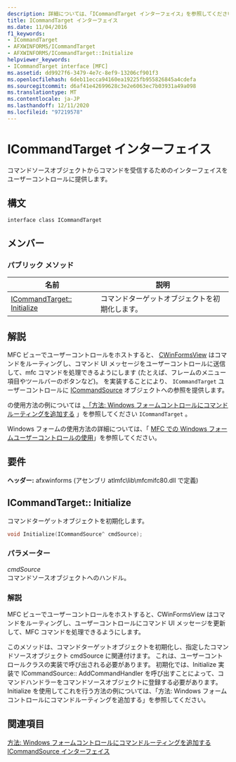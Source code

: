```yaml
---
description: 詳細については、「ICommandTarget インターフェイス」を参照してください。
title: ICommandTarget インターフェイス
ms.date: 11/04/2016
f1_keywords:
- ICommandTarget
- AFXWINFORMS/ICommandTarget
- AFXWINFORMS/ICommandTarget::Initialize
helpviewer_keywords:
- ICommandTarget interface [MFC]
ms.assetid: dd9927f6-3479-4e7c-8ef9-13206cf901f3
ms.openlocfilehash: 6deb11ecca94160ea19225fb955826845a4cdefa
ms.sourcegitcommit: d6af41e42699628c3e2e6063ec7b03931a49a098
ms.translationtype: MT
ms.contentlocale: ja-JP
ms.lasthandoff: 12/11/2020
ms.locfileid: "97219578"
---
```

# <a name="icommandtarget-interface"></a>ICommandTarget インターフェイス

コマンドソースオブジェクトからコマンドを受信するためのインターフェイスをユーザーコントロールに提供します。

## <a name="syntax"></a>構文

```
interface class ICommandTarget
```

## <a name="members"></a>メンバー

### <a name="public-methods"></a>パブリック メソッド

|名前|説明|
|----------|-----------------|
|[ICommandTarget:: Initialize](#initialize)|コマンドターゲットオブジェクトを初期化します。|

## <a name="remarks"></a>解説

MFC ビューでユーザーコントロールをホストすると、 [CWinFormsView](../../mfc/reference/cwinformsview-class.md) はコマンドをルーティングし、コマンド UI メッセージをユーザーコントロールに送信して、mfc コマンドを処理できるようにします (たとえば、フレームのメニュー項目やツールバーのボタンなど)。 を実装することにより、 `ICommandTarget` ユーザーコントロールに [ICommandSource](../../mfc/reference/icommandsource-interface.md) オブジェクトへの参照を提供します。

の使用方法の例については [、「方法: Windows フォームコントロールにコマンドルーティングを追加する](../../dotnet/how-to-add-command-routing-to-the-windows-forms-control.md) 」を参照してください `ICommandTarget` 。

Windows フォームの使用方法の詳細については、「 [MFC での Windows フォームユーザーコントロールの使用](../../dotnet/using-a-windows-form-user-control-in-mfc.md)」を参照してください。

## <a name="requirements"></a>要件

**ヘッダー:** afxwinforms (アセンブリ atlmfc\lib\mfcmifc80.dll で定義)

## <a name="icommandtargetinitialize"></a><a name="initialize"></a> ICommandTarget:: Initialize

コマンドターゲットオブジェクトを初期化します。

```cpp
void Initialize(ICommandSource^ cmdSource);
```

### <a name="parameters"></a>パラメーター

*cmdSource*<br/>
コマンドソースオブジェクトへのハンドル。

### <a name="remarks"></a>解説

MFC ビューでユーザーコントロールをホストすると、CWinFormsView はコマンドをルーティングし、ユーザーコントロールにコマンド UI メッセージを更新して、MFC コマンドを処理できるようにします。

このメソッドは、コマンドターゲットオブジェクトを初期化し、指定したコマンドソースオブジェクト cmdSource に関連付けます。 これは、ユーザーコントロールクラスの実装で呼び出される必要があります。 初期化では、Initialize 実装で ICommandSource:: AddCommandHandler を呼び出すことによって、コマンドハンドラーをコマンドソースオブジェクトに登録する必要があります。 Initialize を使用してこれを行う方法の例については、「方法: Windows フォームコントロールにコマンドルーティングを追加する」を参照してください。

## <a name="see-also"></a>関連項目

[方法: Windows フォームコントロールにコマンドルーティングを追加する](../../dotnet/how-to-add-command-routing-to-the-windows-forms-control.md)<br/>
[ICommandSource インターフェイス](../../mfc/reference/icommandsource-interface.md)
